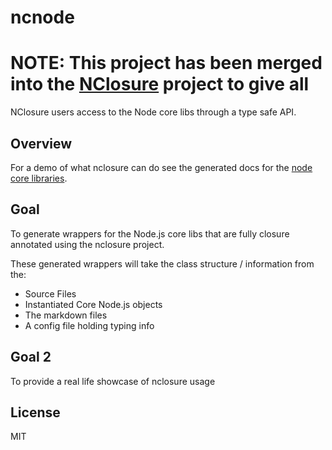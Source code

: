 # ncnode

# NOTE: This project has been merged into the [NClosure](http://gatapia.github.com/nclosure/) project to give all
NClosure users access to the Node core libs through a type safe API.

## Overview
For a demo of what nclosure can do see the generated docs for the [node core libraries](http://gatapia.github.com/nclosure/node/index.html).

## Goal
To generate wrappers for the Node.js core libs that are fully closure annotated
using the nclosure project.

These generated wrappers will take the class structure / information from the:
- Source Files
- Instantiated Core Node.js objects
- The markdown files
- A config file holding typing info

## Goal 2
To provide a real life showcase of nclosure usage

## License

MIT
